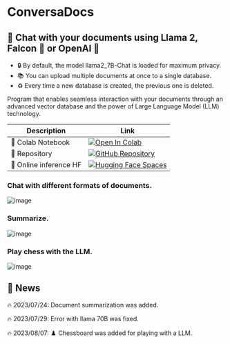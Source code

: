# ConversaDocs

## 🦙 Chat with your documents using Llama 2, Falcon 🦅 or OpenAI 🤖

- 🔒 By default, the model llama2_7B-Chat is loaded for maximum privacy.
- 📚 You can upload multiple documents at once to a single database.
- ♻️ Every time a new database is created, the previous one is deleted.

Program that enables seamless interaction with your documents through an advanced vector database and the power of Large Language Model (LLM) technology.

| Description | Link |
| ----------- | ---- |
| 📙 Colab Notebook | [![Open In Colab](https://colab.research.google.com/assets/colab-badge.svg)](https://colab.research.google.com/github/R3gm/ConversaDocs/blob/main/ConversaDocs_Colab.ipynb) |
| 🎉 Repository | [![GitHub Repository](https://img.shields.io/badge/GitHub-Repository-black?style=flat-square&logo=github)](https://github.com/R3gm/ConversaDocs/) |
| 🚀 Online inference HF | [![Hugging Face Spaces](https://img.shields.io/badge/%F0%9F%A4%97%20Hugging%20Face-Spaces-blue)](https://huggingface.co/spaces/r3gm/ConversaDocs) |

### Chat with different formats of documents.
![image](https://github.com/R3gm/ConversaDocs/assets/114810545/1c6c426f-c144-442e-b71a-07867bdf68d3)

### Summarize.

![image](https://github.com/R3gm/ConversaDocs/assets/114810545/2ded3f4e-a9d6-44db-b73b-b81c0abeeebb)

### Play chess with the LLM.
![image](https://github.com/R3gm/ConversaDocs/assets/114810545/877a6580-fcf9-4c0c-b0d4-f5eb5e8a6199)



## 📖 News

🔥 2023/07/24: Document summarization was added.

🔥 2023/07/29: Error with llama 70B was fixed.

🔥 2023/08/07: ♟️ Chessboard was added for playing with a LLM.
